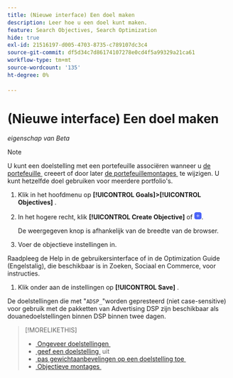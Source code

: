 ```yaml
---
title: (Nieuwe interface) Een doel maken
description: Leer hoe u een doel kunt maken.
feature: Search Objectives, Search Optimization
hide: true
exl-id: 21516197-d005-4703-8735-c789107dc3c4
source-git-commit: df5d34c7d86174107278e0cd4f5a99329a21ca61
workflow-type: tm+mt
source-wordcount: '135'
ht-degree: 0%

---
```


# (Nieuwe interface) Een doel maken

*eigenschap van Beta*

>[!NOTE]
>
>U kunt een doelstelling met een portefeuille associëren wanneer u [&#x200B; de portefeuille &#x200B;](/help/search-social-commerce/new-ui/manage/portfolios/portfolio-create.md) creeert of door later [&#x200B; de portefeuillemontages &#x200B;](/help/search-social-commerce/new-ui/manage/portfolios/portfolio-edit.md) te wijzigen. U kunt hetzelfde doel gebruiken voor meerdere portfolio&#39;s.

1. Klik in het hoofdmenu op **[!UICONTROL Goals]>[!UICONTROL Objectives]** .

1. In het hogere recht, klik **[!UICONTROL Create Objective]** of ![&#x200B; voeg &#x200B;](/help/search-social-commerce/assets/add-new.png " toe ").

   De weergegeven knop is afhankelijk van de breedte van de browser.

1. Voer de objectieve instellingen in.

Raadpleeg de Help in de gebruikersinterface of in de Optimization Guide (Engelstalig), die beschikbaar is in Zoeken, Sociaal en Commerce, voor instructies.

1. Klik onder aan de instellingen op **[!UICONTROL Save]** .

De doelstellingen die met &quot;`ADSP_`&quot;worden gepresteerd (niet case-sensitive) voor gebruik met de pakketten van Advertising DSP zijn beschikbaar als douanedoelstellingen binnen DSP binnen twee dagen.

>[!MORELIKETHIS]
>
>* [&#x200B; Ongeveer doelstellingen &#x200B;](objective-about.md)
>* [&#x200B; geef een doelstelling &#x200B;](objective-edit.md) uit
>* [&#x200B; pas gewichtaanbevelingen op een doelstelling toe &#x200B;](objective-apply-weight-recommendations.md)
>* [&#x200B; Objectieve montages &#x200B;](objective-settings.md)
